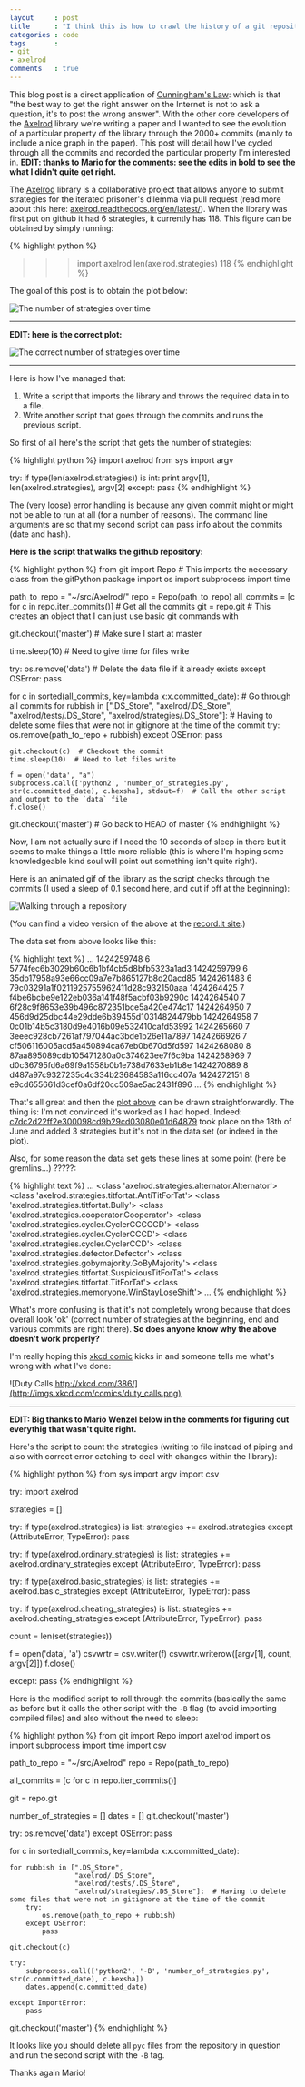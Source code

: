 ```yaml
---
layout     : post
title      : "I think this is how to crawl the history of a git repository"
categories : code
tags       :
- git
- axelrod
comments   : true
---
```


This blog post is a direct application of [Cunningham's
Law](https://meta.wikimedia.org/wiki/Cunningham%27s_Law): which is that "the
best way to get the right answer on the Internet is not to ask a question, it's
to post the wrong answer". With the other core developers of the
[Axelrod](https://github.com/Axelrod-Python/Axelrod) library we're writing a
paper and I wanted to see the evolution of a particular property of the library
through the 2000+ commits (mainly to include a nice graph in the paper). This
post will detail how I've cycled through all the commits and recorded the
particular property I'm interested in. **EDIT: thanks to Mario for the comments:
see the edits in bold to see the what I didn't quite get right.**

The [Axelrod](https://github.com/Axelrod-Python/Axelrod) library is a
collaborative project that allows anyone to submit strategies for the iterated
prisoner's dilemma via pull request (read more about this here:
[axelrod.readthedocs.org/en/latest/](https://github.com/Axelrod-Python/Axelrod)).
When the library was first put on github it had 6 strategies, it currently has
118. This figure can be obtained by simply running:

{% highlight python %}
>>> import axelrod
>>> len(axelrod.strategies)
118
{% endhighlight %}

The goal of this post is to obtain the plot below:

![The number of strategies over
time]({{site.baseurl}}/assets/images/strategies_over_time.svg)

---

**EDIT: here is the correct plot:**

![The correct number of strategies over
time]({{site.baseurl}}/assets/images/correct_strategies_over_time.svg)

---

Here is how I've managed that:

1. Write a script that imports the library and throws the required data in to a
   file.
2. Write another script that goes through the commits and runs the previous
   script.

So first of all here's the script that gets the number of strategies:

{% highlight python %}
import axelrod
from sys import argv

try:
    if type(len(axelrod.strategies)) is int:
        print argv[1], len(axelrod.strategies), argv[2]
except:
    pass
{% endhighlight %}

The (very loose) error handling is because any given commit might or might not
be able to run at all (for a number of reasons). The command line arguments are
so that my second script can pass info about the commits (date and hash).

**Here is the script that walks the github repository:**

{% highlight python %}
from git import Repo  # This imports the necessary class from the gitPython package
import os
import subprocess
import time

path_to_repo = "~/src/Axelrod/"
repo = Repo(path_to_repo)
all_commits = [c for c in repo.iter_commits()]  # Get all the commits
git = repo.git  # This creates an object that I can just use basic git commands with

git.checkout('master')  # Make sure I start at master

time.sleep(10)  # Need to give time for files write

try:
    os.remove('data')  # Delete the data file if it already exists
except OSError:
    pass

for c in sorted(all_commits, key=lambda x:x.committed_date):  # Go through all commits
    for rubbish in [".DS_Store",
                    "axelrod/.DS_Store",
                    "axelrod/tests/.DS_Store",
                    "axelrod/strategies/.DS_Store"]:  # Having to delete some files that were not in gitignore at the time of the commit
        try:
            os.remove(path_to_repo + rubbish)
        except OSError:
            pass

    git.checkout(c)  # Checkout the commit
    time.sleep(10)  # Need to let files write

    f = open('data', "a")
    subprocess.call(['python2', 'number_of_strategies.py', str(c.committed_date), c.hexsha], stdout=f)  # Call the other script and output to the `data` file
    f.close()

git.checkout('master')  # Go back to HEAD of master
{% endhighlight %}

Now, I am not actually sure if I need the 10 seconds of sleep in there but it
seems to make things a little more reliable (this is where I'm hoping some
knowledgeable kind soul will point out something isn't quite right).

Here is an animated gif of the library as the script checks through the commits
(I used a sleep of 0.1 second here, and cut if off at the beginning):

![Walking through a repository]({{site.baseurl}}/assets/images/scraping_repo.gif)

(You can find a video version of the above at the [record.it site](http://recordit.co/a6UbBfPA5D).)

The data set from above looks like this:

{% highlight text %}
...
1424259748 6 5774fec6b3029b60c6b1bf4cb5d8bfb5323a1ad3
1424259799 6 35db17958a93e66cc09a7e7b865127b8d20acd85
1424261483 6 79c03291a1f0211925755962411d28c932150aaa
1424264425 7 f4be6bcbe9e122eb036a141f48f5acbf03b9290c
1424264540 7 6f28c9f8653e39b496c872351bce5a420e474c17
1424264950 7 456d9d25dbc44e29dde6b39455d10314824479bb
1424264958 7 0c01b14b5c3180d9e4016b09e532410cafd53992
1424265660 7 3eeec928cb7261af797044ac3bde1b26e11a7897
1424266926 7 cf506116005acd5a450894ca67eb0b670d5fd597
1424268080 8 87aa895089cdb105471280a0c374623ee7f6c9ba
1424268969 7 d0c36795fd6a69f9a1558b0b1e738d7633eb1b8e
1424270889 8 d487a97c9327235c4c334b23684583a116cc407a
1424272151 8 e9cd655661d3cef0a6df20cc509ae5ac2431f896
...
{% endhighlight %}

That's all great and then the [plot
above]({{site.baseurl}}/assets/images/strategies_over_time.svg) can be drawn
straightforwardly. The thing is: I'm not convinced it's worked as I had hoped.
Indeed:
[c7dc2d22ff2e300098cd9b29cd03080e01d64879](https://github.com/Axelrod-Python/Axelrod/commit/c7dc2d22ff2e300098cd9b29cd03080e01d64879)
took place on the 18th of June and added 3 strategies but it's not in the data
set (or indeed in the plot).

Also, for some reason the data set gets these lines at some point (here be
gremlins...) ?????:

{% highlight text %}
...
<class 'axelrod.strategies.alternator.Alternator'>
<class 'axelrod.strategies.titfortat.AntiTitForTat'>
<class 'axelrod.strategies.titfortat.Bully'>
<class 'axelrod.strategies.cooperator.Cooperator'>
<class 'axelrod.strategies.cycler.CyclerCCCCCD'>
<class 'axelrod.strategies.cycler.CyclerCCCD'>
<class 'axelrod.strategies.cycler.CyclerCCD'>
<class 'axelrod.strategies.defector.Defector'>
<class 'axelrod.strategies.gobymajority.GoByMajority'>
<class 'axelrod.strategies.titfortat.SuspiciousTitForTat'>
<class 'axelrod.strategies.titfortat.TitForTat'>
<class 'axelrod.strategies.memoryone.WinStayLoseShift'>
...
{% endhighlight %}

What's more confusing is that it's not completely wrong because that does
overall look 'ok' (correct number of strategies at the beginning, end and
various commits are right there). **So does anyone know why the above doesn't
work properly?**

I'm really hoping this [xkcd comic](http://xkcd.com/386/) kicks in and someone
tells me what's wrong with what I've done:

![Duty Calls http://xkcd.com/386/](http://imgs.xkcd.com/comics/duty_calls.png)

---

**EDIT: Big thanks to Mario Wenzel below in the comments for figuring out
everythig that wasn't quite right.**

Here's the script to count the strategies (writing to file instead of piping
and also with correct error catching to deal with changes within the
library):

{% highlight python %}
from sys import argv
import csv


try:
   import axelrod

   strategies = []

   try:
       if type(axelrod.strategies) is list:
           strategies += axelrod.strategies
   except (AttributeError, TypeError):
       pass

   try:
       if type(axelrod.ordinary_strategies) is list:
           strategies += axelrod.ordinary_strategies
   except (AttributeError, TypeError):
       pass

   try:
       if type(axelrod.basic_strategies) is list:
           strategies += axelrod.basic_strategies
   except (AttributeError, TypeError):
       pass

   try:
       if type(axelrod.cheating_strategies) is list:
           strategies += axelrod.cheating_strategies
   except (AttributeError, TypeError):
       pass

   count = len(set(strategies))

   f = open('data', 'a')
   csvwrtr = csv.writer(f)
   csvwrtr.writerow([argv[1], count, argv[2]])
   f.close()

except:
   pass
{% endhighlight %}


Here is the modified script to roll through the commits (basically the same
as before but it calls the other script with the `-B` flag (to avoid
importing compiled files) and also without the need to sleep:


{% highlight python %}
from git import Repo
import axelrod
import os
import subprocess
import time
import csv


path_to_repo = "~/src/Axelrod"
repo = Repo(path_to_repo)

all_commits = [c for c in repo.iter_commits()]

git = repo.git


number_of_strategies = []
dates = []
git.checkout('master')

try:
    os.remove('data')
except OSError:
    pass

for c in sorted(all_commits, key=lambda x:x.committed_date):

    for rubbish in [".DS_Store",
                    "axelrod/.DS_Store",
                    "axelrod/tests/.DS_Store",
                    "axelrod/strategies/.DS_Store"]:  # Having to delete some files that were not in gitignore at the time of the commit
        try:
            os.remove(path_to_repo + rubbish)
        except OSError:
            pass

    git.checkout(c)

    try:
        subprocess.call(['python2', '-B', 'number_of_strategies.py', str(c.committed_date), c.hexsha])
        dates.append(c.committed_date)

    except ImportError:
        pass

git.checkout('master')
{% endhighlight %}


It looks like you should delete all `pyc` files from the repository in
question and run the second script with the `-B` tag.

Thanks again Mario!
